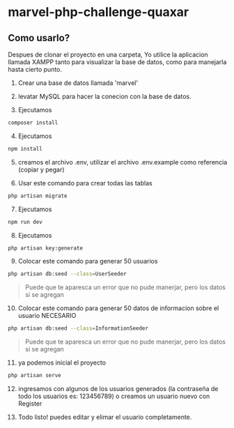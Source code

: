 # marvel-php-challenge-quaxar

## Como usarlo?

Despues de clonar el proyecto en una carpeta, Yo utilice la aplicacion llamada XAMPP tanto para visualizar la base de datos, como para manejarla hasta cierto punto.

1. Crear una base de datos llamada 'marvel'

2. levatar MySQL para hacer la conecion con la base de datos.

3. Ejecutamos
```bash
composer install
```

4. Ejecutamos
```bash
npm install
```

5. creamos el archivo .env, utilizar el archivo .env.example como referencia (copiar y pegar)

6. Usar este comando para crear todas las tablas
```bash
php artisan migrate
```

7. Ejecutamos
```bash
npm run dev
```

8. Ejecutamos
```bash
php artisan key:generate
```

9. Colocar este comando para generar 50 usuarios
```bash
php artisan db:seed --class=UserSeeder
```
> Puede que te aparesca un error que no pude manerjar, pero los datos si se agregan


10. Colocar este comando para generar 50 datos de informacion sobre el usuario NECESARIO
```bash
php artisan db:seed --class=InformationSeeder
```
> Puede que te aparesca un error que no pude manerjar, pero los datos si se agregan


11. ya podemos inicial el proyecto
```bash
php artisan serve
```

12. ingresamos con algunos de los usuarios generados (la contraseña de todo los usuarios es: 123456789) o creamos un usuario nuevo con Register

13. Todo listo! puedes editar y elimar el usuario completamente.
